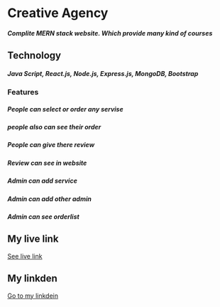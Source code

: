# Creative Agency
##### Complite MERN stack website. Which provide many kind of courses
## Technology
##### Java Script, React.js, Node.js, Express.js, MongoDB, Bootstrap
### Features
##### People can select or order any servise                                           
##### people also can see their order
##### People can give there review 
##### Review can see in website
#####  Admin can add service 
##### Admin can add other admin
##### Admin can see orderlist

## My live link
[ See live link](https://creativ-agency.web.app/)
## My linkden
[Go to my linkdein](https://www.linkedin.com/in/mehedi-hassan-emran-70b4421ba/)
